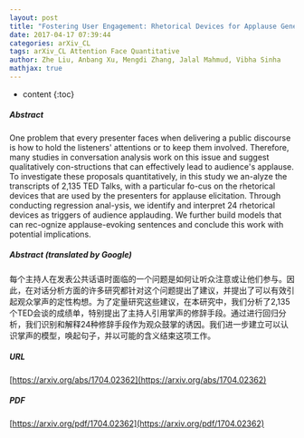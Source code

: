 ```yaml
---
layout: post
title: "Fostering User Engagement: Rhetorical Devices for Applause Generation Learnt from TED Talks"
date: 2017-04-17 07:39:44
categories: arXiv_CL
tags: arXiv_CL Attention Face Quantitative
author: Zhe Liu, Anbang Xu, Mengdi Zhang, Jalal Mahmud, Vibha Sinha
mathjax: true
---
```


* content
{:toc}

##### Abstract
One problem that every presenter faces when delivering a public discourse is how to hold the listeners' attentions or to keep them involved. Therefore, many studies in conversation analysis work on this issue and suggest qualitatively con-structions that can effectively lead to audience's applause. To investigate these proposals quantitatively, in this study we an-alyze the transcripts of 2,135 TED Talks, with a particular fo-cus on the rhetorical devices that are used by the presenters for applause elicitation. Through conducting regression anal-ysis, we identify and interpret 24 rhetorical devices as triggers of audience applauding. We further build models that can rec-ognize applause-evoking sentences and conclude this work with potential implications.

##### Abstract (translated by Google)
每个主持人在发表公共话语时面临的一个问题是如何让听众注意或让他们参与。因此，在对话分析方面的许多研究都针对这个问题提出了建议，并提出了可以有效引起观众掌声的定性构想。为了定量研究这些建议，在本研究中，我们分析了2,135个TED会谈的成绩单，特别提出了主持人引用掌声的修辞手段。通过进行回归分析，我们识别和解释24种修辞手段作为观众鼓掌的诱因。我们进一步建立可以认识掌声的模型，唤起句子，并以可能的含义结束这项工作。

##### URL
[https://arxiv.org/abs/1704.02362](https://arxiv.org/abs/1704.02362)

##### PDF
[https://arxiv.org/pdf/1704.02362](https://arxiv.org/pdf/1704.02362)

